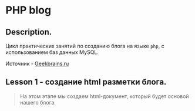 # PHP blog
## Description.
Цикл практических занятий по созданию блога на языке ```php```, с использованием баз данных MySQL.

Источник - [Geekbrains.ru](https://geekbrains.ru/chapters/928)

## Lesson 1 - создание html разметки блога.
> На этом этапе мы создаем html-документ, который будет основой нашего блога.
>